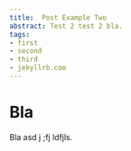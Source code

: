 ```yaml
---
title:  Post Example Two
abstract: Test 2 test 2 bla.
tags:
- first
- second
- third
- jekyllrb.com
---
```

# Bla

Bla asd j ;fj ldfjls.
